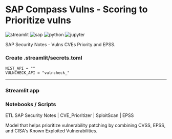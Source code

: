 # SAP Compass Vulns - Scoring to Prioritize vulns

![streamlit](https://img.shields.io/badge/-Streamlit-FF4B4B?style=flat&logo=streamlit&logoColor=white)
![sap](https://img.shields.io/badge/-SAP-0FAAFF?style=flat&logo=sap&logoColor=white)
![python](https://img.shields.io/badge/python-3670A0?style=flat&logo=python&logoColor=white)
![jupyter](https://img.shields.io/badge/Jupyter%20Notebook-F37626?style=flat&logo=jupyter&logoColor=white)

SAP Security Notes - Vulns CVEs Priority and EPSS.

### Create .streamlit/secrets.toml

```
NIST_API = ""
VULNCHECK_API = "vulncheck_"
```
---

### Streamlit app

### Notebooks / Scripts

ETL SAP Security Notes | CVE_Prioritizer | SploitScan | EPSS

Model that helps prioritize vulnerability patching by combining CVSS, EPSS, and CISA's Known Exploited Vulnerabilities.
